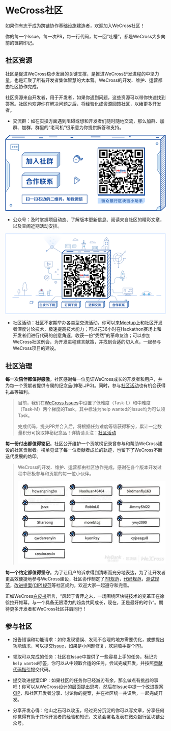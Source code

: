 # WeCross社区

如果你有志于成为跨链协作基础设施建造者，欢迎加入WeCross社区！

你的每一个Issue，每一次PR，每一行代码，每一回“吐槽”，都是WeCross大步向前的铿锵印记。

## 社区资源

社区是促进WeCross稳步发展的关键支撑，是推进WeCross研发进程的中坚力量，也是汇聚了所有开发者集体智慧的大本营。WeCross的开发、维护、运营都由社区协作完成。

社区资源来自开发者，用于开发者，如果你遇到问题，这些资源可以带你快速找到答案。社区也欢迎你在解决问题之后，将经验化成资源回馈社区，以飨更多开发者。

- 交流群：如在实操方面遇到阻碍或想和开发者们随时随地交流，那么加群、加群、加群，群里的“老司机”很乐意为你提供解答和支持。

![](../images/community/assistant.png)

- 公众号：及时掌握项目动态、了解版本更新信息、阅读来自社区的精彩文章，以及查阅近期活动安排。

![](../images/community/account.png)

- 社区活动：社区不定期举办各类型交流活动，你可以来[Meetup](https://mp.weixin.qq.com/s/X91tRrYudrFUVavig4koaQ)上和社区开发者深度讨论技术，极速提高技术能力；可以花36小时在Hackathon赛场上和开发者们进行代码的创意角逐，收获一份“秃然”的革命友谊；可以参加WeCross社区例会，为开发进程建言献策，并找到合适的切入点，一起参与WeCross项目的建设。

## 社区治理

**每一次陪伴都值得感激**。社区感谢每一位见证WeCross成长的开发者和用户，并为每一个贡献者提供专属的纪念品(神秘.JPG)。同时，参与[社区活动](./event.html)也有机会获得礼品等福利。

>目前，我们在[WeCross Issues](https://github.com/WeBankBlockchain/WeCross/issues)中设置了低难度（Task-L）和中难度（Task-M）两个梯度的Task，其中标注为help wanted的Issue均为可认领Task。
>
>完成代码，提交PR并合入后，将根据任务难度等级获得积分，累计一定数量积分可换取神秘纪念品！详情请关注：[社区活动](./event.html#task)

**每一份付出都值得铭记**。社区公开维护一个贡献榜记录曾参与和帮助WeCross建设的社区贡献者。榜单见证了每一位贡献者成长的轨迹，也留下了WeCross不断迭代发展的烙印。

>WeCross的开发、维护、运营都由社区协作完成，感谢在各个版本开发过程中积极参与和贡献的每一位小伙伴。
>
>![](../images/community/contributors.jpeg)

**每一个约定都值得坚守**。为了让用户的诉求得到清晰而充分地表达，为了让开发者更高效便捷地参与WeCross建设，社区协作制定了[PR规范](./contributor.html#pr)，[代码规范](./contributor.html#id5)，[测试规范](./contributor.html#id8)，[改进提案(CIP)规范](./cip.html)等社区规约，欢迎大家一起遵守和完善。

正如WeCross[白皮书](https://mp.weixin.qq.com/s/w0APEAonFXbOoinMJipPAA)所言，“风起于青萍之末，一场围绕区块链技术的变革正在徐徐拉开帷幕。与一个具备无限潜力的趋势共同成长，现在，正是最好的时节”。期待更多开发者和WeCross社区并肩同行！

## 参与社区

- 报告错误和功能请求：如你发现错误、发现不合理的地方需要优化，或想提出功能请求，可以提交[Issue](https://github.com/WeBankBlockchain/WeCross/issues)，如果是小问题修复，欢迎顺手提个[PR](https://github.com/WeBankBlockchain/WeCross/pulls)。

- 领取可以完成的任务：社区在Issue中提供了一些容易上手的任务，标记为`help wanted`标签，你可以从中领取合适的任务，尝试完成开发，并按照[贡献代码指引](./contributor.html)提交代码。

- 提交改进提案CIP：如果社区的任务你已经游刃有余，那么做点有挑战的事吧！你可以从WeCross设计的层面提出思考，然后在Issue中提一个改进提案[CIP](./cip.html)，和社区开发者分享、讨论你的提案，并在社区统一共识后，一起完成开发。

- 分享开发心得：他山之石可以攻玉，经过充分沉淀的你可以写文章，分享任何你觉得有助于其他开发者的经验和知识，文章会署名发表在微众银行区块链公众号。

